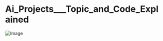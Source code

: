 # Ai_Projects___Topic_and_Code_Explained
 
![Image](https://th.bing.com/th/id/OIP.ZLFMOh7WcEY6Pwveu_gI2gAAAA?pid=ImgDet&w=152&h=107.30303030303031&c=7&dpr=1.5)








